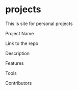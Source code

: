 # projects
<p>This is site for personal projects</p>
<p>Project Name</p>
<p>Link to the repo</p>
<p>Description</p>
<p>Features</p>
<p>Tools</p>
<p>Contributors</p>
